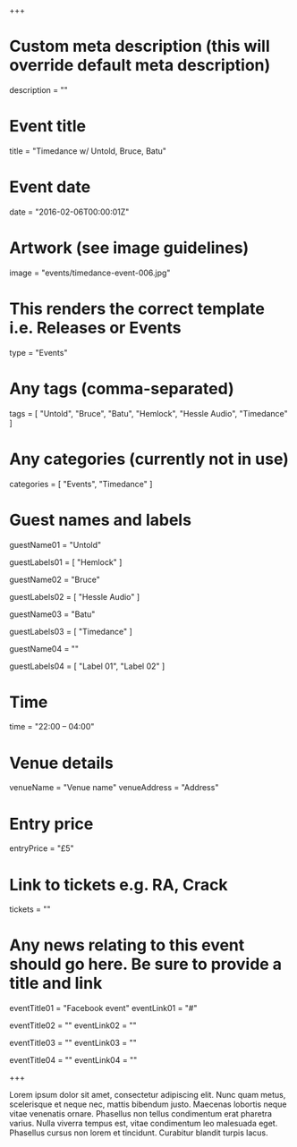 +++

# Custom meta description (this will override default meta description)
description = ""

# Event title
title = "Timedance w/ Untold, Bruce, Batu"

# Event date
date = "2016-02-06T00:00:01Z"

# Artwork (see image guidelines)
image = "events/timedance-event-006.jpg"

# This renders the correct template i.e. Releases or Events
type = "Events"

# Any tags (comma-separated)
tags = [ 
	"Untold", 
	"Bruce",
	"Batu",
	"Hemlock",
	"Hessle Audio",
	"Timedance" 
]

# Any categories (currently not in use)
categories = [
  "Events",
  "Timedance"
]

# Guest names and labels
guestName01 = "Untold"

guestLabels01 = [
	"Hemlock"
]

guestName02 = "Bruce"

guestLabels02 = [
	"Hessle Audio"
]

guestName03 = "Batu"

guestLabels03 = [
	"Timedance"
]

guestName04 = ""

guestLabels04 = [
	"Label 01",
	"Label 02"
]

# Time
time = "22:00 – 04:00"

# Venue details
venueName = "Venue name"
venueAddress = "Address"

# Entry price
entryPrice = "£5"

# Link to tickets e.g. RA, Crack 
tickets = ""

# Any news relating to this event should go here. Be sure to provide a title and link
eventTitle01 = "Facebook event"
eventLink01 = "#"

eventTitle02 = ""
eventLink02 = ""

eventTitle03 = ""
eventLink03 = ""

eventTitle04 = ""
eventLink04 = ""


+++

<!-- Provide a summary/statement below -->
Lorem ipsum dolor sit amet, consectetur adipiscing elit. Nunc quam metus, scelerisque et neque nec, mattis bibendum justo. Maecenas lobortis neque vitae venenatis ornare. Phasellus non tellus condimentum erat pharetra varius. Nulla viverra tempus est, vitae condimentum leo malesuada eget. Phasellus cursus non lorem et tincidunt. Curabitur blandit turpis lacus.